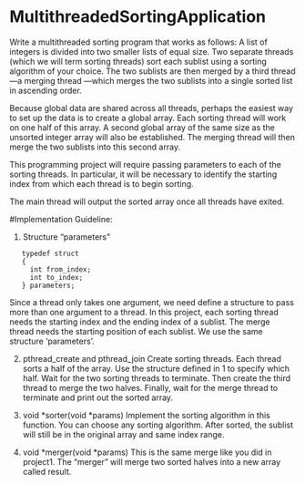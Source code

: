# MultithreadedSortingApplication
Write a multithreaded sorting program that works as follows: A list of integers is divided into two smaller lists of equal size. Two separate threads (which we will term sorting threads) sort each sublist using a sorting algorithm of your choice. The two sublists are then merged by a third thread—a merging thread —which merges the two sublists into a single sorted list in ascending order.

Because global data are shared across all threads, perhaps the easiest way to set up the data is to create a global array. Each sorting thread will work on one half of this array. A second global array of the same size as the unsorted integer array will also be established. The merging thread will then merge the two sublists into this second array.

This programming project will require passing parameters to each of the sorting threads. In particular, it will be necessary to identify the starting index from which each thread is to begin sorting.

The main thread will output the sorted array once all threads have exited.

#Implementation Guideline:
1. Structure “parameters”
```
   typedef struct
   {
     int from_index;
     int to_index;
   } parameters;
   ```
   
Since a thread only takes one argument, we need define a structure to pass more than one argument to a thread. In this project, each sorting thread needs the starting index and the ending index of a sublist. The merge thread needs the starting position of each sublist. We use the same structure ‘parameters’.

2. pthread_create and pthread_join
Create sorting threads. Each thread sorts a half of the array. Use the structure defined in 1 to specify which half. Wait for the two sorting threads to terminate. Then create the third thread to merge the two halves. Finally, wait for the merge thread to terminate and print out the sorted array.

3. void *sorter(void *params)
Implement the sorting algorithm in this function. You can choose any sorting algorithm. After sorted, the sublist will still be in the original array and same index range.

4. void *merger(void *params)
This is the same merge like you did in project1. The “merger” will merge two sorted halves into a new array called result.
